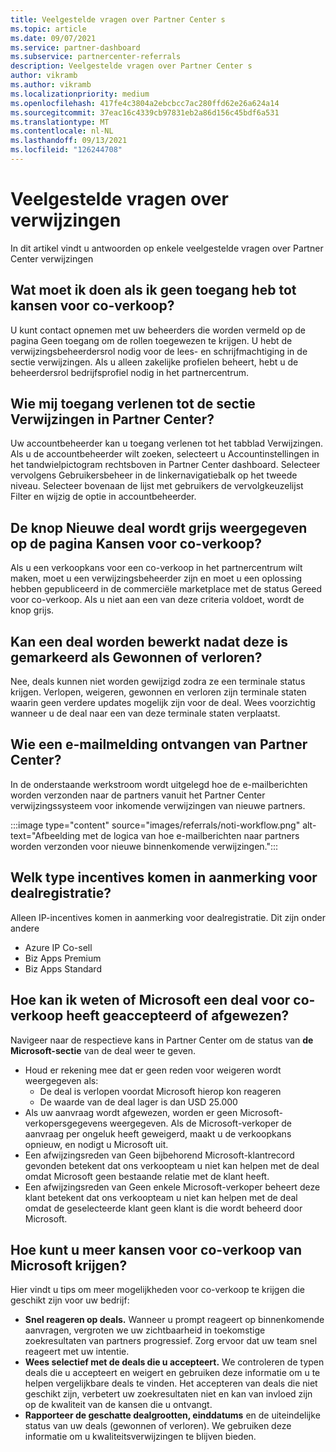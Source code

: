 ```yaml
---
title: Veelgestelde vragen over Partner Center s
ms.topic: article
ms.date: 09/07/2021
ms.service: partner-dashboard
ms.subservice: partnercenter-referrals
description: Veelgestelde vragen over Partner Center s
author: vikramb
ms.author: vikramb
ms.localizationpriority: medium
ms.openlocfilehash: 417fe4c3804a2ebcbcc7ac280ffd62e26a624a14
ms.sourcegitcommit: 37eac16c4339cb97831eb2a86d156c45bdf6a531
ms.translationtype: MT
ms.contentlocale: nl-NL
ms.lasthandoff: 09/13/2021
ms.locfileid: "126244708"
---
```

# <a name="frequently-asked-questions-on-referrals"></a>Veelgestelde vragen over verwijzingen

In dit artikel vindt u antwoorden op enkele veelgestelde vragen over Partner Center verwijzingen

## <a name="what-should-i-do-if-i-dont-have-access-to-co-sell-opportunities"></a>Wat moet ik doen als ik geen toegang heb tot kansen voor co-verkoop?

U kunt contact opnemen met uw beheerders die worden vermeld op de pagina Geen toegang om de rollen toegewezen te krijgen. U hebt de verwijzingsbeheerdersrol nodig voor de lees- en schrijfmachtiging in de sectie verwijzingen. Als u alleen zakelijke profielen beheert, hebt u de beheerdersrol bedrijfsprofiel nodig in het partnercentrum.

## <a name="who-can-grant-me-access-to-the-referrals-section-in-partner-center"></a>Wie mij toegang verlenen tot de sectie Verwijzingen in Partner Center?

Uw accountbeheerder kan u toegang verlenen tot het tabblad Verwijzingen. Als u de accountbeheerder wilt zoeken, selecteert u Accountinstellingen in het tandwielpictogram rechtsboven in Partner Center dashboard. Selecteer vervolgens Gebruikersbeheer in de linkernavigatiebalk op het tweede niveau. Selecteer bovenaan de lijst met gebruikers de vervolgkeuzelijst Filter en wijzig de optie in accountbeheerder.

## <a name="new-deal-button-is-greyed-out-for-me-in-the-co-sell-opportunities-page"></a>De knop Nieuwe deal wordt grijs weergegeven op de pagina Kansen voor co-verkoop?

Als u een verkoopkans voor een co-verkoop in het partnercentrum wilt maken, moet u een verwijzingsbeheerder zijn en moet u een oplossing hebben gepubliceerd in de commerciële marketplace met de status Gereed voor co-verkoop. Als u niet aan een van deze criteria voldoet, wordt de knop grijs.

## <a name="can-a-deal-be-edited-after-it-is-marked-as-won-or-lost"></a>Kan een deal worden bewerkt nadat deze is gemarkeerd als Gewonnen of verloren?

Nee, deals kunnen niet worden gewijzigd zodra ze een terminale status krijgen. Verlopen, weigeren, gewonnen en verloren zijn terminale staten waarin geen verdere updates mogelijk zijn voor de deal. Wees voorzichtig wanneer u de deal naar een van deze terminale staten verplaatst.

## <a name="who-gets-an-email-notification-from-partner-center"></a>Wie een e-mailmelding ontvangen van Partner Center?

In de onderstaande werkstroom wordt uitgelegd hoe de e-mailberichten worden verzonden naar de partners vanuit het Partner Center verwijzingssysteem voor inkomende verwijzingen van nieuwe partners.

:::image type="content" source="images/referrals/noti-workflow.png" alt-text="Afbeelding met de logica van hoe e-mailberichten naar partners worden verzonden voor nieuwe binnenkomende verwijzingen.":::

## <a name="what-type-of-incentives-are-eligible-for-deal-registration"></a>Welk type incentives komen in aanmerking voor dealregistratie?

Alleen IP-incentives komen in aanmerking voor dealregistratie. Dit zijn onder andere

- Azure IP Co-sell
- Biz Apps Premium
- Biz Apps Standard

## <a name="how-do-i-know-if-microsoft-has-accepted-or-declined-a-co-sell-deal"></a>Hoe kan ik weten of Microsoft een deal voor co-verkoop heeft geaccepteerd of afgewezen?

Navigeer naar de respectieve kans in Partner Center om de status van **de Microsoft-sectie** van de deal weer te geven.

- Houd er rekening mee dat er geen reden voor weigeren wordt weergegeven als:
  - De deal is verlopen voordat Microsoft hierop kon reageren
  - De waarde van de deal lager is dan USD 25.000
- Als uw aanvraag wordt afgewezen, worden er geen Microsoft-verkopersgegevens weergegeven. Als de Microsoft-verkoper de aanvraag per ongeluk heeft geweigerd, maakt u de verkoopkans opnieuw, en nodigt u Microsoft uit.
- Een afwijzingsreden van Geen bijbehorend Microsoft-klantrecord gevonden betekent dat ons verkoopteam u niet kan helpen met de deal omdat Microsoft geen bestaande relatie met de klant heeft.
- Een afwijzingsreden van Geen enkele Microsoft-verkoper beheert deze klant betekent dat ons verkoopteam u niet kan helpen met de deal omdat de geselecteerde klant geen klant is die wordt beheerd door Microsoft.

## <a name="how-to-get-more-co-sell-opportunities-from-microsoft"></a>Hoe kunt u meer kansen voor co-verkoop van Microsoft krijgen?

Hier vindt u tips om meer mogelijkheden voor co-verkoop te krijgen die geschikt zijn voor uw bedrijf:

- **Snel reageren op deals.** Wanneer u prompt reageert op binnenkomende aanvragen, vergroten we uw zichtbaarheid in toekomstige zoekresultaten van partners progressief. Zorg ervoor dat uw team snel reageert met uw intentie.
- **Wees selectief met de deals die u accepteert.** We controleren de typen deals die u accepteert en weigert en gebruiken deze informatie om u te helpen vergelijkbare deals te vinden. Het accepteren van deals die niet geschikt zijn, verbetert uw zoekresultaten niet en kan van invloed zijn op de kwaliteit van de kansen die u ontvangt.
- **Rapporteer de geschatte dealgrootten, einddatums** en de uiteindelijke status van uw deals (gewonnen of verloren). We gebruiken deze informatie om u kwaliteitsverwijzingen te blijven bieden.
